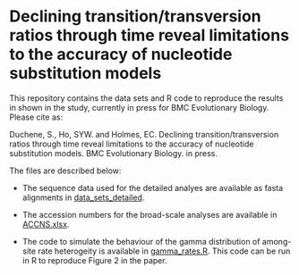 # Declining transition/transversion ratios through time reveal limitations to the accuracy of nucleotide substitution models

This repository contains the data sets and R code to reproduce the results in shown in the study, currently in press for BMC Evolutionary Biology. Please cite as:

Duchene, S., Ho, SYW. and Holmes, EC. Declining transition/transversion ratios through time reveal limitations to the accuracy of nucleotide substitution models. BMC Evolutionary Biology. in press.

The files are described below:

- The sequence data used for the detailed analyes are available as fasta alignments in [data_sets_detailed](https://github.com/sebastianduchene/declining_titv_over_time/tree/master/data_sets_detailed).

- The accession numbers for the broad-scale analyses are available in [ACCNS.xlsx](https://github.com/sebastianduchene/declining_titv_over_time/blob/master/ACCNS.xlsx).

- The code to simulate the behaviour of the gamma distribution of among-site rate heterogeity is available in [gamma_rates.R](https://github.com/sebastianduchene/declining_titv_over_time/blob/master/gamma_rates.R). This code can be run in R to reproduce Figure 2 in the paper.


